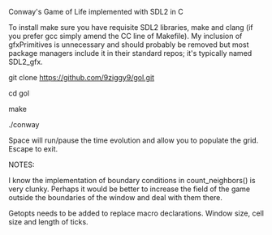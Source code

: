 Conway's Game of Life implemented with SDL2 in C

To install make sure you have requisite SDL2 libraries, make and clang (if you prefer gcc simply amend the CC line of Makefile). My inclusion of gfxPrimitives is unnecessary and should probably be removed but most package managers include it in their standard repos; it's typically named SDL2_gfx.

git clone https://github.com/9ziggy9/gol.git

cd gol

make

./conway

Space will run/pause the time evolution and allow you to populate the grid. Escape to exit.

NOTES: 

I know the implementation of boundary conditions in count_neighbors() is very clunky. Perhaps it would be better to increase the field of the game outside the boundaries of the window and deal with them there.

Getopts needs to be added to replace macro declarations. Window size, cell size and length of ticks.

